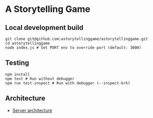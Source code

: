A Storytelling Game
===================

Local development build
-----------------------

```
git clone git@github.com:astorytellinggame/astorytellinggame.git
cd astorytellinggame
node index.js # Set PORT env to override port (default: 3000)
```

Testing
-------

```
npm install
npm test # Run without debugger
npm run test-inspect # Run with debugger (--inspect-brk)
```

Architecture
------------

 * [Server architecture](./docs/ARCHITECTURE.md)
